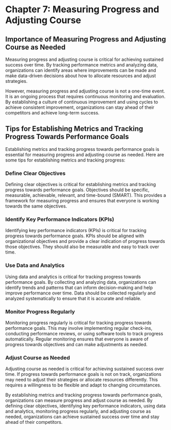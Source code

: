 Chapter 7: Measuring Progress and Adjusting Course
==================================================

Importance of Measuring Progress and Adjusting Course as Needed
---------------------------------------------------------------

Measuring progress and adjusting course is critical for achieving sustained success over time. By tracking performance metrics and analyzing data, organizations can identify areas where improvements can be made and make data-driven decisions about how to allocate resources and adjust strategies.

However, measuring progress and adjusting course is not a one-time event. It is an ongoing process that requires continuous monitoring and evaluation. By establishing a culture of continuous improvement and using cycles to achieve consistent improvement, organizations can stay ahead of their competitors and achieve long-term success.

Tips for Establishing Metrics and Tracking Progress Towards Performance Goals
-----------------------------------------------------------------------------

Establishing metrics and tracking progress towards performance goals is essential for measuring progress and adjusting course as needed. Here are some tips for establishing metrics and tracking progress:

### Define Clear Objectives

Defining clear objectives is critical for establishing metrics and tracking progress towards performance goals. Objectives should be specific, measurable, achievable, relevant, and time-bound (SMART). This provides a framework for measuring progress and ensures that everyone is working towards the same objectives.

### Identify Key Performance Indicators (KPIs)

Identifying key performance indicators (KPIs) is critical for tracking progress towards performance goals. KPIs should be aligned with organizational objectives and provide a clear indication of progress towards those objectives. They should also be measurable and easy to track over time.

### Use Data and Analytics

Using data and analytics is critical for tracking progress towards performance goals. By collecting and analyzing data, organizations can identify trends and patterns that can inform decision-making and help improve performance over time. Data should be collected regularly and analyzed systematically to ensure that it is accurate and reliable.

### Monitor Progress Regularly

Monitoring progress regularly is critical for tracking progress towards performance goals. This may involve implementing regular check-ins, conducting performance reviews, or using software tools to track progress automatically. Regular monitoring ensures that everyone is aware of progress towards objectives and can make adjustments as needed.

### Adjust Course as Needed

Adjusting course as needed is critical for achieving sustained success over time. If progress towards performance goals is not on track, organizations may need to adjust their strategies or allocate resources differently. This requires a willingness to be flexible and adapt to changing circumstances.

By establishing metrics and tracking progress towards performance goals, organizations can measure progress and adjust course as needed. By defining clear objectives, identifying key performance indicators, using data and analytics, monitoring progress regularly, and adjusting course as needed, organizations can achieve sustained success over time and stay ahead of their competitors.
